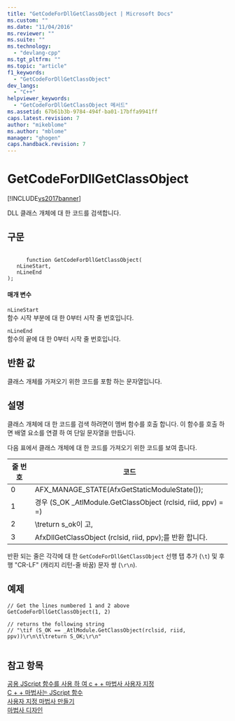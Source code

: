 ```yaml
---
title: "GetCodeForDllGetClassObject | Microsoft Docs"
ms.custom: ""
ms.date: "11/04/2016"
ms.reviewer: ""
ms.suite: ""
ms.technology: 
  - "devlang-cpp"
ms.tgt_pltfrm: ""
ms.topic: "article"
f1_keywords: 
  - "GetCodeForDllGetClassObject"
dev_langs: 
  - "C++"
helpviewer_keywords: 
  - "GetCodeForDllGetClassObject 메서드"
ms.assetid: 67b61b3b-9784-494f-ba01-17bffa9941ff
caps.latest.revision: 7
author: "mikeblome"
ms.author: "mblome"
manager: "ghogen"
caps.handback.revision: 7
---
```

# GetCodeForDllGetClassObject
[!INCLUDE[vs2017banner](../assembler/inline/includes/vs2017banner.md)]

DLL 클래스 개체에 대 한 코드를 검색합니다.  
  
## <a name="syntax"></a>구문  
  
```  
  
      function GetCodeForDllGetClassObject(   
   nLineStart,   
   nLineEnd    
);  
```  
  
#### <a name="parameters"></a>매개 변수  
 `nLineStart`  
 함수 시작 부분에 대 한 0부터 시작 줄 번호입니다.  
  
 `nLineEnd`  
 함수의 끝에 대 한 0부터 시작 줄 번호입니다.  
  
## <a name="return-value"></a>반환 값  
 클래스 개체를 가져오기 위한 코드를 포함 하는 문자열입니다.  
  
## <a name="remarks"></a>설명  
 클래스 개체에 대 한 코드를 검색 하려면이 멤버 함수를 호출 합니다. 이 함수를 호출 하면 배열 요소를 연결 하 여 단일 문자열을 만듭니다.  
  
 다음 표에서 클래스 개체에 대 한 코드를 가져오기 위한 코드를 보여 줍니다.  
  
|줄 번호|코드|  
|-----------------|----------|  
|0|AFX_MANAGE_STATE(AfxGetStaticModuleState());|  
|1|경우 (S_OK _AtlModule.GetClassObject (rclsid, riid, ppv) = =)|  
|2|\treturn s_ok이 고,|  
|3|AfxDllGetClassObject (rclsid, riid, ppv);를 반환 합니다.|  
  
 반환 되는 줄은 각각에 대 한 `GetCodeForDllGetClassObject` 선행 탭 추가 (`\t`) 및 후행 "CR-LF" (캐리지 리턴-줄 바꿈) 문자 쌍 (`\r\n`).  
  
## <a name="example"></a>예제  
  
```  
// Get the lines numbered 1 and 2 above  
GetCodeForDllGetClassObject(1, 2)  
  
// returns the following string  
// "\tif (S_OK == _AtlModule.GetClassObject(rclsid, riid, ppv))\r\n\t\treturn S_OK;\r\n"  
  
```  
  
## <a name="see-also"></a>참고 항목  
 [공용 JScript 함수를 사용 하 여 c + + 마법사 사용자 지정](../ide/customizing-cpp-wizards-with-common-jscript-functions.md)   
 [C + + 마법사는 JScript 함수](../ide/jscript-functions-for-cpp-wizards.md)   
 [사용자 지정 마법사 만들기](../ide/creating-a-custom-wizard.md)   
 [마법사 디자인](../ide/designing-a-wizard.md)